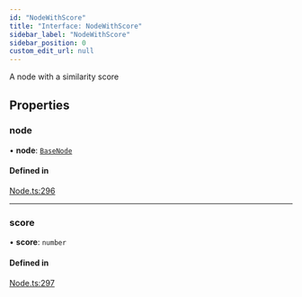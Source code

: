 ```yaml
---
id: "NodeWithScore"
title: "Interface: NodeWithScore"
sidebar_label: "NodeWithScore"
sidebar_position: 0
custom_edit_url: null
---
```


A node with a similarity score

## Properties

### node

• **node**: [`BaseNode`](../classes/BaseNode.md)

#### Defined in

[Node.ts:296](https://github.com/run-llama/LlamaIndexTS/blob/main/packages/core/src/Node.ts#L296)

___

### score

• **score**: `number`

#### Defined in

[Node.ts:297](https://github.com/run-llama/LlamaIndexTS/blob/main/packages/core/src/Node.ts#L297)
